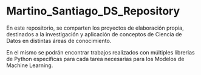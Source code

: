 # Martino_Santiago_DS_Repository
En este repositorio, se comparten los proyectos de elaboración propia, destinados a la investigación y aplicación de conceptos de Ciencia de Datos en distintas áreas de conocimiento.

En el mismo se podrán encontrar trabajos realizados con múltiples librerias de Python específicas para cada tarea necesarias para los Modelos de Machine Learning.
